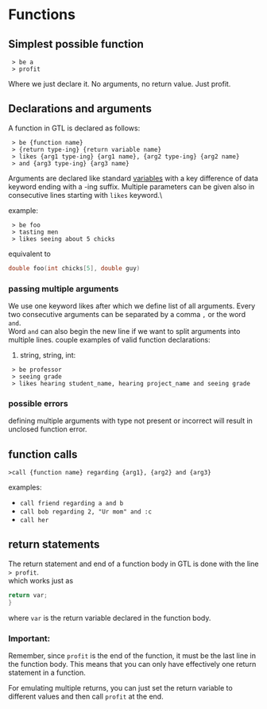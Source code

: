 # Functions
## Simplest possible function
```
 > be a
 > profit
```
Where we just declare it. No arguments, no return value. Just profit.
## Declarations and arguments
A function in GTL is declared as follows:
```
 > be {function name}
 > {return type-ing} {return variable name}
 > likes {arg1 type-ing} {arg1 name}, {arg2 type-ing} {arg2 name}
 > and {arg3 type-ing} {arg3 name}
 ```
Arguments are declared like standard [variables](data_types.md) with a key difference of data keyword ending with a -ing suffix.
Multiple parameters can be given also in consecutive lines starting with `likes` keyword.\

example:
```
 > be foo
 > tasting men
 > likes seeing about 5 chicks
```
equivalent to
```c++
double foo(int chicks[5], double guy)
```
### passing multiple arguments
We use one keyword likes after which we define list of all arguments.
Every two consecutive arguments can be separated by a comma `,` or the word `and`. \
Word `and` can also begin the new line if we want to split arguments into multiple lines.
couple examples of valid function declarations:

1. string, string, int:
```
 > be professor
 > seeing grade
 > likes hearing student_name, hearing project_name and seeing grade
```

### possible errors
defining multiple arguments with type not present or incorrect will result in unclosed function error.


## function calls
```
>call {function name} regarding {arg1}, {arg2} and {arg3}
```

examples:
- `call friend regarding a and b`
- `call bob regarding 2, "Ur mom" and :c`
- `call her`


## return statements
The return statement and end of a function body in GTL is done with the line `` > profit``.\
which works just as
```c++
return var;
}
```

where `var` is the return variable declared in the function body.

### Important:
Remember, since `profit` is the end of the function, it must be the last line in the function body.
This means that you can only have effectively one return statement in a function.

For emulating multiple returns, you can just set the return variable to different values and then call `profit` at the end.